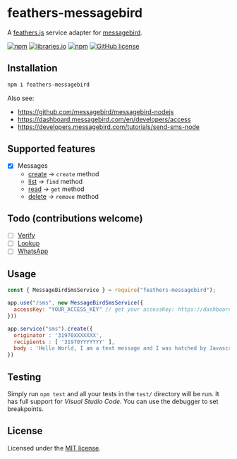 # feathers-messagebird

A [feathers.js](https://feathersjs.com/) service adapter for [messagebird](https://messagebird.com).

[![npm](https://img.shields.io/npm/v/feathers-messagebird)](https://www.npmjs.com/package/feathers-messagebird)
[![libraries.io](https://img.shields.io/librariesio/release/npm/feathers-messagebird)](https://libraries.io/npm/feathers-messagebird)
[![npm](https://img.shields.io/npm/dm/feathers-messagebird)](https://www.npmjs.com/package/feathers-messagebird)
[![GitHub license](https://img.shields.io/github/license/fratzinger/feathers-messagebird)](https://github.com/fratzinger/feathers-messagebird/blob/master/LICENSE)



## Installation

```bash
npm i feathers-messagebird
```

Also see:
- https://github.com/messagebird/messagebird-nodejs
- https://dashboard.messagebird.com/en/developers/access
- https://developers.messagebird.com/tutorials/send-sms-node

## Supported features
- [x] Messages
  - [create](https://developers.messagebird.com/api/sms-messaging/#send-outbound-sms) -> `create` method
  - [list](https://developers.messagebird.com/api/sms-messaging/#list-messages) -> `find` method
  - [read](https://developers.messagebird.com/api/sms-messaging/#view-an-sms) -> `get` method
  - [delete](https://developers.messagebird.com/api/sms-messaging/#available-http-methods) -> `remove` method

## Todo (contributions welcome)
- [ ] [Verify](https://developers.messagebird.com/quickstarts/verify-overview/)
- [ ] [Lookup](https://developers.messagebird.com/quickstarts/lookup-overview/)
- [ ] [WhatsApp](https://developers.messagebird.com/quickstarts/whatsapp-overview/)

## Usage

```js
const { MessageBirdSmsService } = require("feathers-messagebird");

app.use("/sms", new MessageBirdSmsService({
  accessKey: "YOUR_ACCESS_KEY" // get your accessKey: https://dashboard.messagebird.com/en/developers/access
}))

app.service("sms").create({
  originator : '31970XXXXXXX',
  recipients : [ '31970YYYYYYY' ],
  body : 'Hello World, I am a text message and I was hatched by Javascript code!'
})

```

## Testing

Simply run `npm test` and all your tests in the `test/` directory will be run. It has full support for *Visual Studio Code*. You can use the debugger to set breakpoints.

## License

Licensed under the [MIT license](LICENSE).
